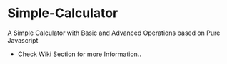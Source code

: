 # Simple-Calculator
A Simple Calculator with Basic and Advanced Operations based on Pure Javascript

* Check Wiki Section for more Information..

